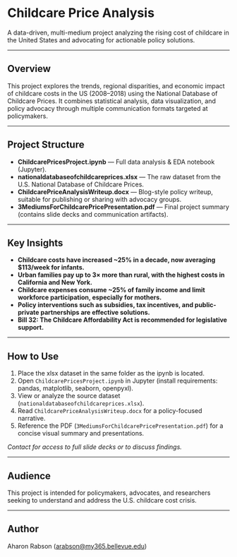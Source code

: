 # Childcare Price Analysis

A data-driven, multi-medium project analyzing the rising cost of childcare in the United States and advocating for actionable policy solutions.

---

## Overview

This project explores the trends, regional disparities, and economic impact of childcare costs in the US (2008–2018) using the National Database of Childcare Prices. It combines statistical analysis, data visualization, and policy advocacy through multiple communication formats targeted at policymakers.

---

## Project Structure

- **ChildcarePricesProject.ipynb** — Full data analysis & EDA notebook (Jupyter).
- **nationaldatabaseofchildcareprices.xlsx** — The raw dataset from the U.S. National Database of Childcare Prices.
- **ChildcarePriceAnalysisWriteup.docx** — Blog-style policy writeup, suitable for publishing or sharing with advocacy groups.
- **3MediumsForChildcarePricePresentation.pdf** — Final project summary (contains slide decks and communication artifacts).

---

## Key Insights

- **Childcare costs have increased ~25% in a decade, now averaging $113/week for infants.**
- **Urban families pay up to 3× more than rural, with the highest costs in California and New York.**
- **Childcare expenses consume ~25% of family income and limit workforce participation, especially for mothers.**
- **Policy interventions such as subsidies, tax incentives, and public-private partnerships are effective solutions.**
- **Bill 32: The Childcare Affordability Act is recommended for legislative support.**

---

## How to Use

1. Place the xlsx dataset in the same folder as the ipynb is located.
2. Open `ChildcarePricesProject.ipynb` in Jupyter (install requirements: pandas, matplotlib, seaborn, openpyxl).
3. View or analyze the source dataset (`nationaldatabaseofchildcareprices.xlsx`).
4. Read `ChildcarePriceAnalysisWriteup.docx` for a policy-focused narrative.
5. Reference the PDF (`3MediumsForChildcarePricePresentation.pdf`) for a concise visual summary and presentations.

*Contact for access to full slide decks or to discuss findings.*

---

## Audience

This project is intended for policymakers, advocates, and researchers seeking to understand and address the U.S. childcare cost crisis.

---

## Author

Aharon Rabson (arabson@my365.bellevue.edu)
